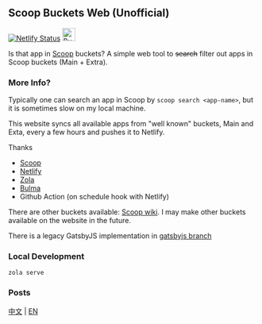 ## Scoop Buckets Web (Unofficial)

[![Netlify Status](https://api.netlify.com/api/v1/badges/965df306-a386-4e0b-9351-ee2bdb712857/deploy-status)](https://scoop.airbrain.app)
<a href='https://ko-fi.com/J3J113VYZ' target='_blank'><img height='26' style='border:0px;' src='https://az743702.vo.msecnd.net/cdn/kofi2.png?v=2' border='0' alt='Buy Me a Coffee at ko-fi.com' /></a>

Is that app in [Scoop](https://scoop.sh) buckets? 
A simple web tool to ~~search~~ filter out apps in Scoop buckets (Main + Extra).

### More Info?
Typically one can search an app in Scoop by `scoop search <app-name>`, but it is sometimes slow on my local machine.

This website syncs all available apps from "well known" buckets,  Main and Exta, every a few hours and pushes it to Netlify.

Thanks
* [Scoop](https://scoop.sh)
* [Netlify](https://https://www.netlify.com/)
* [Zola](https://github.com/getzola/zola)
* [Bulma](https://bulma.io/)
* Github Action (on schedule hook with Netlify)

There are other buckets available: [Scoop wiki](https://github.com/lukesampson/scoop/wiki/Buckets). I may make other buckets available on the website in the future.

There is a legacy GatsbyJS implementation in [gatsbyjs branch](https://github.com/yibum/scoop-buckets-web-netlify/tree/gatsbyjs)

### Local Development
`zola serve`

### Posts
[中文](https://blog.yibu.org/posts/2020/04/11/netlify-scoop-search-deployment-rust-zola/) | [EN](https://blog.yibu.org/en/posts/2020/04/11/netlify-scoop-search-deployment-rust-zola/)
